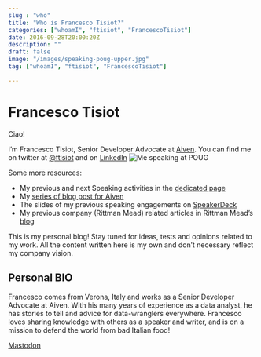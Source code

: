 ```yaml
---
slug : "who"
title: "Who is Francesco Tisiot?"
categories: ["whoamI", "ftisiot", "FrancescoTisiot"]
date: 2016-09-28T20:00:20Z
description: ""
draft: false
image: "/images/speaking-poug-upper.jpg"
tag: ["whoamI", "ftisiot", "FrancescoTisiot"]

---
```


# Francesco Tisiot

Ciao!

I’m Francesco Tisiot, Senior Developer Advocate at [Aiven](https://aiven.io). You can find me on twitter at [@ftisiot](https://twitter.com/ftisiot) and on [LinkedIn](https://www.linkedin.com/in/francescotisiot/)
![Me speaking at POUG](/images/speaking-poug.jpg)

Some more resources:

* My previous and next Speaking activities in the [dedicated page](/speaking-activities)
* My [series of blog post for Aiven](https://dev.to/ftisiot)
* The slides of my previous speaking engagements on [SpeakerDeck](https://speakerdeck.com/ftisiot)  
* My previous company (Rittman Mead) related articles in Rittman Mead’s [blog](http://ritt.md/FT)

This is my personal blog! Stay tuned for ideas, tests and opinions related to my work. All the content written here is my own and don’t necessary reflect my company vision.

## Personal BIO

Francesco comes from Verona, Italy and works as a Senior Developer Advocate at Aiven. With his many years of experience as a data analyst, he has stories to tell and advice for data-wranglers everywhere. Francesco loves sharing knowledge with others as a speaker and writer, and is on a mission to defend the world from bad Italian food!

<a rel="me" href="https://data-folks.masto.host/@ftisiot">Mastodon</a>
